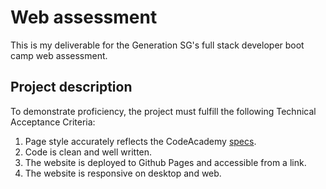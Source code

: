 # Web assessment
This is my deliverable for the Generation SG's full stack developer boot camp web assessment.

## Project description
To demonstrate proficiency, the project must fulfill the following Technical Acceptance Criteria: 
1.	Page style accurately reflects the CodeAcademy [specs](https://content.codecademy.com/courses/freelance-1/capstone-2/colmar-academy-spec.png).
2.	Code is clean and well written.
3.	The website is deployed to Github Pages and accessible from a link.
4.	The website is responsive on desktop and web.
